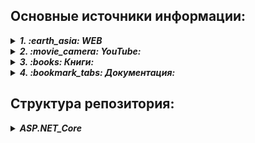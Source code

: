 ## Основные источники информации:

<details>
   <summary><b><i>1. :earth_asia: WEB</i></b></summary>

   <ul>
      <li>
                  <details>
   <summary><b><i>2. :movie_camera: YouTube:</i></b></summary>
   
   + 
   </details>
      </li>

   </ul>


   
   + :speech_balloon: _ASP.NET Core_ - https://metanit.com/sharp/aspnet6/
   + :speech_balloon: _ASP.NET Core MVC_ - https://metanit.com/sharp/aspnetmvc/
   + :speech_balloon: _ASP.NET Core Razor Pages_ - https://metanit.com/sharp/razorpages/
   + :speech_balloon: _ASP.NET Core Blazor_ - https://metanit.com/sharp/blazor/
</details>

<details>
   <summary><b><i>2. :movie_camera: YouTube:</i></b></summary>
   
   + 
</details>

<details>
   <summary><b><i>3. :books: Книги:</i></b></summary>
   
   + :book: Эндрю Лок - "ASP.NET Core в действии"
</details>

<details>
   <summary><b><i>4. :bookmark_tabs: Документация:</i></b></summary>
   
   + :mag_right: MSDN: https://learn.microsoft.com/ru-ru/aspnet/core/?view=aspnetcore-7.0
</details>


## Структура репозитория:
<details>
   <summary><b><i>ASP.NET_Core</i></b></summary>
   
   * *[01_projName](01_Элементы/01_Canvas/Description.md)*
</details>
